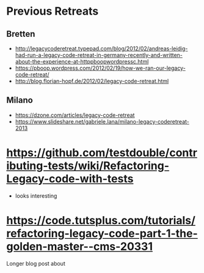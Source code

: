 # Previous Retreats
## Bretten
* http://legacycoderetreat.typepad.com/blog/2012/02/andreas-leidig-had-run-a-legacy-code-retreat-in-germany-recently-and-written-about-the-experience-at-httppboopwordpressc.html
* https://pboop.wordpress.com/2012/02/19/how-we-ran-our-legacy-code-retreat/
* http://blog.florian-hopf.de/2012/02/legacy-code-retreat.html

## Milano
* https://dzone.com/articles/legacy-code-retreat
* https://www.slideshare.net/gabriele.lana/milano-legacy-coderetreat-2013

# https://github.com/testdouble/contributing-tests/wiki/Refactoring-Legacy-code-with-tests
- looks interesting

# https://code.tutsplus.com/tutorials/refactoring-legacy-code-part-1-the-golden-master--cms-20331
Longer blog post about 